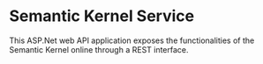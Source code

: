 # Semantic Kernel Service

This ASP.Net web API application exposes the functionalities of the Semantic Kernel online through a REST interface.